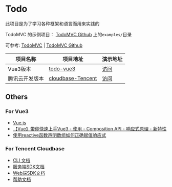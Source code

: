 # Todo

此项目是为了学习各种框架和语言而用来实践的

TodoMVC 的示例项目： [TodoMVC Github](https://github.com/tastejs/todomvc) 上的`examples/`目录

可参考: [TodoMVC](https://todomvc.com) | [TodoMVC Github](https://github.com/tastejs/todomvc)

| 项目名称 | 项目地址 | 演示地址 |
| --- | --- | --- |
| Vue3版本 | [todo-vue3](https://github.com/JamesY-Jey/todomvc/tree/master/todo-vue3) | [访问](https://s.jamesy.cn/todo/todo-vue3/) |
| 腾讯云开发版本 | [cloudbase-Tencent](https://github.com/JamesY-Jey/todomvc/tree/master/cloudbase-Tencent) | [访问](https://s.jamesy.cn/todo/cloudbase-tencent/) |

## Others

### For Vue3

- [Vue.js](https://staging-cn.vuejs.org/)
- [【Vue】带你快速上手Vue3 - 使用 - Composition API - 响应式原理 - 新特性](https://juejin.cn/post/7005140118960865317/)
- [使用reactive函数声明数组如何正确赋值响应式](https://blog.51cto.com/u_15049782/4295376)

### For Tencent Cloudbase

- [CLI 文档](https://docs.cloudbase.net/cli-v1/intro.html)
- [服务端SDK文档](https://docs.cloudbase.net/api-reference/server/node-sdk/introduction.html)
- [Web端SDK文档](https://docs.cloudbase.net/api-reference/webv2/initialization)
- [帮助文档](https://cloud.tencent.com/document/product/876/46798)